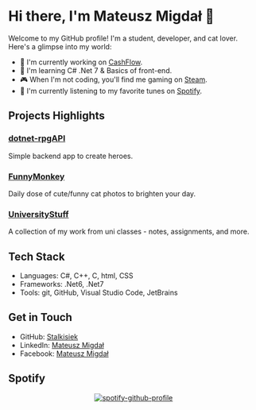 # Hi there, I'm Mateusz Migdał 👋

Welcome to my GitHub profile! I'm a student, developer, and cat lover. Here's a glimpse into my world:

- 🔭 I'm currently working on [CashFlow](https://github.com/Stalkisiek/CashFlow).
- 🌱 I'm learning C# .Net 7 & Basics of front-end.
- 🎮 When I'm not coding, you'll find me gaming on [Steam](https://steamcommunity.com/id/stalkisiek/).
- 🎵 I'm currently listening to my favorite tunes on [Spotify](https://open.spotify.com/user/21xadidkbi37xda7bjhzatw3a?si=6d56a07dd46a46ff).

## Projects Highlights

### [dotnet-rpgAPI](https://github.com/Stalkisiek/dotnet-rpgAPI)
Simple backend app to create heroes.

### [FunnyMonkey](https://github.com/Stalkisiek/FunnyMonkey)
Daily dose of cute/funny cat photos to brighten your day.

### [UniversityStuff](https://github.com/Stalkisiek/UniversityStuff)
A collection of my work from uni classes - notes, assignments, and more.

## Tech Stack

- Languages: C#, C++, C, html, CSS
- Frameworks: .Net6, .Net7
- Tools: git, GitHub, Visual Studio Code, JetBrains

## Get in Touch

- GitHub: [Stalkisiek](https://github.com/Stalkisiek)
- LinkedIn: [Mateusz Migdał](https://www.linkedin.com/in/mateusz-migdał)
- Facebook: [Mateusz Migdał](https://www.facebook.com/Stalkisiek/)

## Spotify

<div align="center">

[![spotify-github-profile](https://spotify-github-profile.vercel.app/api/view?uid=21xadidkbi37xda7bjhzatw3a&cover_image=true&theme=default&show_offline=false&background_color=121212&interchange=false)](https://github.com/kittinan/spotify-github-profile)

</div>

